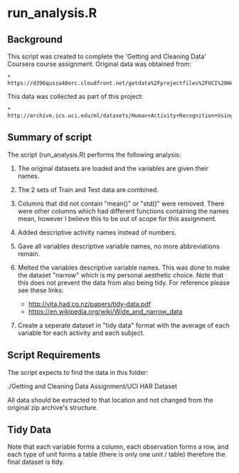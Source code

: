 # run_analysis.R

## Background

This script was created to complete the 'Getting and Cleaning Data' Coursera course assignment. Original data was obtained from:

    * https://d396qusza40orc.cloudfront.net/getdata%2Fprojectfiles%2FUCI%20HAR%20Dataset.zip

This data was collected as part of this project:

    * http://archive.ics.uci.edu/ml/datasets/Human+Activity+Recognition+Using+Smartphones

## Summary of script

The script (run_analysis.R) performs the following analysis:

1. The original datasets are loaded and the variables are given their names.

2. The 2 sets of Train and Test data are combined. 

3. Columns that did not contain "mean()" or "std()" were removed. There were other columns which had different functions containing the names mean, however I believe this to be out of scope for this assignment.

4. Added descriptive activity names instead of numbers.

5. Gave all variables descriptive variable names, no more abbreviations remain.

6. Melted the variables descriptive variable names. This was done to make the dataset "narrow" which is my personal aesthetic choice. Note that this does not prevent the data from also being tidy. For reference please see these links:

    * http://vita.had.co.nz/papers/tidy-data.pdf
    * https://en.wikipedia.org/wiki/Wide_and_narrow_data

7. Create a seperate dataset in "tidy data" format with the average of each variable for each activity and each subject. 

## Script Requirements

The script expects to find the data in this folder:

./Getting and Cleaning Data Assignment/UCI HAR Dataset

All data should be extracted to that location and not changed from the original zip archive's structure.

## Tidy Data

Note that each variable forms a column, each observation forms a row, and each type of unit forms a table (there is only one unit / table) therefore the final dataset is tidy.

